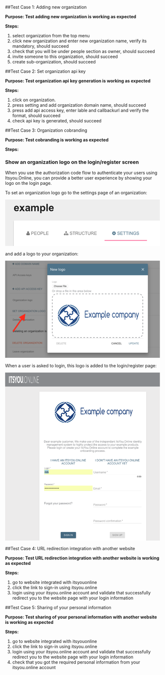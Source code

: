 ##Test Case 1: Adding new organization

**Purpose: Test adding new organization is working as expected**

**Steps:**

1. select organization from the top menu
2. click new organization and enter new organization name, verify its mandatory, should succeed
3. check that you will be under people section as owner, should succeed
4. invite someone to this organization, should succeed
5. create sub-organization, should succeed

##Test Case 2: Set organization api key

**Purpose: Test organization api key generation is working as expected**

**Steps:**

1. click on organization.
2. press setting and add organization domain name, should succeed
3. press add api access key, enter lable and callbackurl and verify the format, should succeed
4. check api key is generated, should succeed


##Test Case 3: Organization cobranding 

**Purpose: Test cobranding is working as expected**

**Steps:**

### Show an organization logo on the login/register screen

When you use the authorization code flow to authenticate your users using Itsyou.Online, you can provide a better user experience by showing your logo on the login page.

To set an organization logo go to the settings page of an organization:

![Organization Settings](OrganizationSettingsTab.png)

and add a logo to your organization:

![Set organization logo](SetOrganizationLogo.png)

When a user is asked to login, this logo is added to the login/register page:

![Branded login page](BrandedLoginPage.png)


##Test Case 4: URL redirection integration with another website

**Purpose: Test URL redirection integration with another website is working as expected**

**Steps:**

1. go to website integrated with itsyouonline
2. click the link to sign-in using itsyou.online
3. login using your itsyou.online account and validate that successfully redirect you to the website page with your login information


##Test Case 5: Sharing of your personal information

**Purpose: Test sharing of your personal information with another website is working as expected**

**Steps:**

1. go to website integrated with itsyouonline
2. click the link to sign-in using itsyou.online
3. login using your itsyou.online account and validate that successfully redirect you to the website page with your login information
4. check that you got the required personal information from your itsyou.online account
